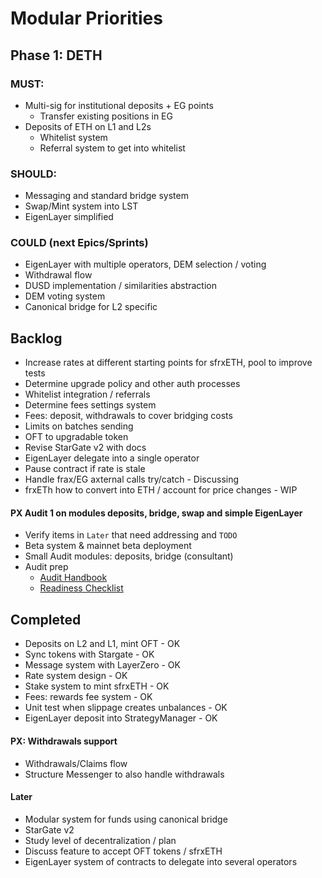 # Modular Priorities

## Phase 1: DETH

### MUST:
- Multi-sig for institutional deposits + EG points
  - Transfer existing positions in EG
- Deposits of ETH on L1 and L2s
  - Whitelist system
  - Referral system to get into whitelist

### SHOULD:
- Messaging and standard bridge system
- Swap/Mint system into LST
- EigenLayer simplified

### COULD (next Epics/Sprints)
- EigenLayer with multiple operators, DEM selection / voting
- Withdrawal flow
- DUSD implementation / similarities abstraction
- DEM voting system
- Canonical bridge for L2 specific

## Backlog
- Increase rates at different starting points for sfrxETH, pool to improve tests
- Determine upgrade policy and other auth processes
- Whitelist integration / referrals
- Determine fees settings system
- Fees: deposit, withdrawals to cover bridging costs
- Limits on batches sending
- OFT to upgradable token
- Revise StarGate v2 with docs
- EigenLayer delegate into a single operator
- Pause contract if rate is stale
- Handle frax/EG axternal calls try/catch - Discussing
- frxETh how to convert into ETH / account for price changes - WIP

#### PX Audit 1 on modules deposits, bridge, swap and simple EigenLayer
- Verify items in `Later` that need addressing and `TODO`
- Beta system & mainnet beta deployment
- Small Audit modules: deposits, bridge (consultant)
- Audit prep
  - [Audit Handbook](https://hackmd.io/sfWNlhdnSHu54bDY7p_S5Q)
  - [Readiness Checklist](https://github.com/nascentxyz/simple-security-toolkit/blob/main/audit-readiness-checklist.md)

## Completed
- Deposits on L2 and L1, mint OFT - OK
- Sync tokens with Stargate - OK
- Message system with LayerZero - OK
- Rate system design - OK
- Stake system to mint sfrxETH - OK
- Fees: rewards fee system - OK
- Unit test when slippage creates unbalances - OK
- EigenLayer deposit into StrategyManager - OK

#### PX: Withdrawals support
- Withdrawals/Claims flow
- Structure Messenger to also handle withdrawals

#### Later
- Modular system for funds using canonical bridge
- StarGate v2
- Study level of decentralization / plan
- Discuss feature to accept OFT tokens / sfrxETH
- EigenLayer system of contracts to delegate into several operators